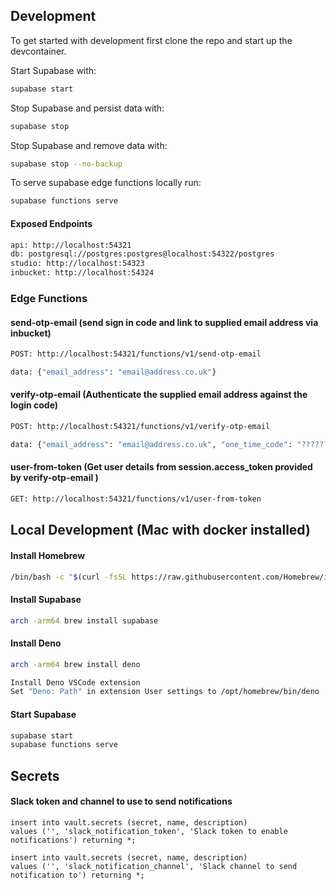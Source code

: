 ## Development

To get started with development first clone the repo and start up the
devcontainer.

Start Supabase with:

```bash
supabase start
```

Stop Supabase and persist data with:

```bash
supabase stop
```

Stop Supabase and remove data with:

```bash
supabase stop --no-backup
```

To serve supabase edge functions locally run:

```bash
supabase functions serve
```

#### Exposed Endpoints

```bash
api: http://localhost:54321
db: postgresql://postgres:postgres@localhost:54322/postgres
studio: http://localhost:54323
inbucket: http://localhost:54324
```

### Edge Functions

#### send-otp-email (send sign in code and link to supplied email address via inbucket)

```bash
POST: http://localhost:54321/functions/v1/send-otp-email

data: {"email_address": "email@address.co.uk"}
```

#### verify-otp-email (Authenticate the supplied email address against the login code)

```bash
POST: http://localhost:54321/functions/v1/verify-otp-email

data: {"email_address": "email@address.co.uk", "one_time_code": "??????"}
```

#### user-from-token (Get user details from session.access_token provided by verify-otp-email )

```bash
GET: http://localhost:54321/functions/v1/user-from-token
```

## Local Development (Mac with docker installed)

#### Install Homebrew

```bash
/bin/bash -c "$(curl -fsSL https://raw.githubusercontent.com/Homebrew/install/HEAD/install.sh)"
```

#### Install Supabase

```bash
arch -arm64 brew install supabase
```

#### Install Deno

```bash
arch -arm64 brew install deno

Install Deno VSCode extension
Set "Deno: Path" in extension User settings to /opt/homebrew/bin/deno
```

#### Start Supabase

```bash
supabase start
supabase functions serve
```

## Secrets

#### Slack token and channel to use to send notifications

```
insert into vault.secrets (secret, name, description)
values ('', 'slack_notification_token', 'Slack token to enable notifications') returning *;

insert into vault.secrets (secret, name, description)
values ('', 'slack_notification_channel', 'Slack channel to send notification to') returning *;
```
